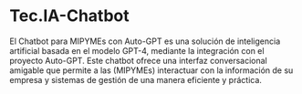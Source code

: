 # Tec.IA-Chatbot
El Chatbot para MIPYMEs con Auto-GPT es una solución de inteligencia artificial basada en el modelo GPT-4, mediante la integración con el proyecto Auto-GPT. Este chatbot ofrece una interfaz conversacional amigable que permite a las (MIPYMEs) interactuar con la información de su empresa y sistemas de gestión de una manera eficiente y práctica. 
